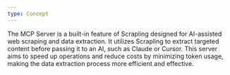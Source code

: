 ```yaml
---
type: Concept
---
```


The MCP Server is a built-in feature of Scrapling designed for AI-assisted web scraping and data extraction. It utilizes Scrapling to extract targeted content before passing it to an AI, such as Claude or Cursor. This server aims to speed up operations and reduce costs by minimizing token usage, making the data extraction process more efficient and effective.